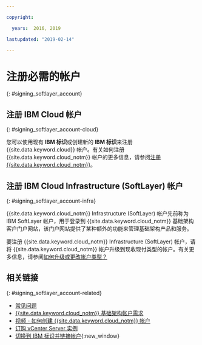 ```yaml
---

copyright:

  years:  2016, 2019

lastupdated: "2019-02-14"

---
```


# 注册必需的帐户
{: #signing_softlayer_account}

## 注册 IBM Cloud 帐户
{: #signing_softlayer_account-cloud}

您可以使用现有 **IBM 标识**或创建新的 **IBM 标识**来注册 {{site.data.keyword.cloud}} 帐户。有关如何注册 {{site.data.keyword.cloud_notm}} 帐户的更多信息，请参阅[注册 {{site.data.keyword.cloud_notm}}](/docs/account?topic=account-signup)。

## 注册 IBM Cloud Infrastructure (SoftLayer) 帐户
{: #signing_softlayer_account-infra}

{{site.data.keyword.cloud_notm}} Infrastructure (SoftLayer) 帐户先前称为 IBM SoftLayer 帐户，用于登录到 {{site.data.keyword.cloud_notm}} 基础架构客户门户网站，该门户网站提供了某种额外的功能来管理基础架构产品和服务。

要注册 {{site.data.keyword.cloud_notm}} Infrastructure (SoftLayer) 帐户，请将 {{site.data.keyword.cloud_notm}} 帐户升级到现收现付类型的帐户。有关更多信息，请参阅[如何升级或更改帐户类型？](/docs/account?topic=account-accountfaqs)

## 相关链接
{: #signing_softlayer_account-related}

* [常见问题](/docs/services/vmwaresolutions/vmonic?topic=vmware-solutions-faq)
* [{{site.data.keyword.cloud_notm}} 基础架构帐户需求](/docs/services/vmwaresolutions/vmonic?topic=vmware-solutions-slaccountrequirement)
* [视频 - 如何创建 {{site.data.keyword.cloud_notm}} 帐户](https://www.youtube.com/watch?v=HBkY-Fs1d6E)
* [订购 vCenter Server 实例](/docs/services/vmwaresolutions/vcenter?topic=vmware-solutions-vc_orderinginstance)
* [切换到 IBM 标识并链接帐户](/docs/admin/softlayerlink.html){:new_window}
